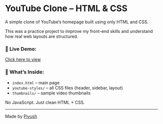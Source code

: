 # YouTube Clone – HTML & CSS

A simple clone of YouTube’s homepage built using only HTML and CSS.

This was a practice project to improve my front-end skills and understand how real web layouts are structured.

### 🔗 Live Demo:
[Click here to view](https://peaceeful.github.io/youtube-clone-html-css/)

### 📁 What’s Inside:
- `index.html` – main page
- `youtube-styles/` – all CSS files (header, sidebar, layout)
- `thumbnails/` – sample video thumbnails

No JavaScript. Just clean HTML + CSS.

---

Made by [Piyush](https://github.com/Peaceeful)
